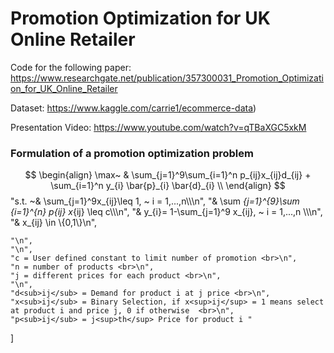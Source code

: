 # Promotion Optimization for UK Online Retailer

Code for the following paper:
https://www.researchgate.net/publication/357300031_Promotion_Optimization_for_UK_Online_Retailer

Dataset:
https://www.kaggle.com/carrie1/ecommerce-data)

Presentation Video:
https://www.youtube.com/watch?v=qTBaXGC5xkM

### Formulation of a promotion optimization problem

$$
\begin{align}
\max~ & \sum_{j=1}^9\sum_{i=1}^n p_{ij}x_{ij}d_{ij} + \sum_{i=1}^n y_{i} \bar{p}_{i} \bar{d}_{i} \\
\end{align}
$$
"s.t. ~& \\sum_{j=1}^9x_{ij}\\leq 1, ~ i = 1,...,n\\\\\n",
"& \\sum _{j=1}^{9}\\sum _{i=1}^{n} p_{ij} x_{ij} \\leq c\\\\\n",
"& y_{i}= 1-\\sum_{j=1}^9 x_{ij}, ~ i = 1,...,n \\\\\n",
"& x_{ij} \\in \\{0,1\\}\n",

    "\n",
    "\n",
    "c = User defined constant to limit number of promotion <br>\n",
    "n = number of products <br>\n",
    "j = different prices for each product <br>\n",
    "\n",
    "d<sub>ij</sub> = Demand for product i at j price <br>\n",
    "x<sub>ij</sub> = Binary Selection, if x<sup>ij</sup> = 1 means select at product i and price j, 0 if otherwise  <br>\n",
    "p<sub>ij</sub> = j<sup>th</sup> Price for product i "
   ]
